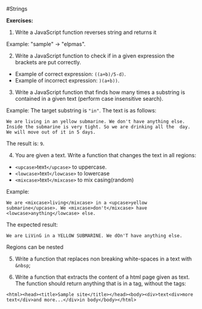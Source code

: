 #Strings

**Exercises:**

01. Write a JavaScript function reverses string and returns it 
 
 Example: "sample" -> "elpmas".

02. Write a JavaScript function to check if in a given expression the brackets are put correctly.
 * Example of correct expression: ``((a+b)/5-d)``.
 * Example of incorrect expression: ``)(a+b))``.

03. Write a JavaScript function that finds how many times a substring is contained in a given text (perform case insensitive search).

 Example: The target substring is ``"in"``. The text is as follows:
 ```
 We are living in an yellow submarine. We don't have anything else. Inside the submarine is very tight. So we are drinking all the  day. We will move out of it in 5 days.
 ```
 The result is: ``9``.

04. You are given a text. Write a function that changes the text in all regions:
 * ``<upcase>``text``</upcase>`` to uppercase.
 * ``<lowcase>``text``</lowcase>`` to lowercase
 * ``<mixcase>``text``</mixcase>`` to mix casing(random)

 Example:
 ```
 We are <mixcase>living</mixcase> in a <upcase>yellow submarine</upcase>. We <mixcase>don't</mixcase> have <lowcase>anything</lowcase> else.
 ```
 
 The expected result:
 
 ```
 We are LiVinG in a YELLOW SUBMARINE. We dOn'T have anything else.
 ```
 
 Regions can be nested

05. Write a function that replaces non breaking white-spaces in a text with ``&nbsp``;

06. Write a function that extracts the content of a html page given as text. The function should return anything that is in a tag, without the tags:

 ```
 <html><head><title>Sample site</title></head><body><div>text<div>more text</div>and more...</div>in body</body></html>
 ```
